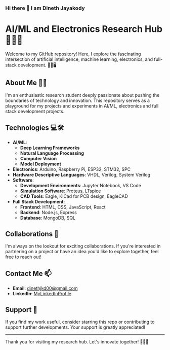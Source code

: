 ### Hi there 👋 I am Dineth Jayakody

<!--
**dineth99-bit/dineth99-bit** is a ✨ _special_ ✨ repository because its `README.md` (this file) appears on your GitHub profile.

Here are some ideas to get you started:

- 🔭 I’m currently working on ...
- 🌱 I’m currently learning ...
- 👯 I’m looking to collaborate on ...
- 🤔 I’m looking for help with ...
- 💬 Ask me about ...
- 📫 How to reach me: ...
- 😄 Pronouns: ...
- ⚡ Fun fact: ...
-->
# AI/ML and Electronics Research Hub 👩‍🔬🤖

Welcome to my GitHub repository! Here, I explore the fascinating intersection of artificial intelligence, machine learning, electronics, and full-stack development. 🧠💡🖥️

## About Me 🙋‍♂️

I'm an enthusiastic research student deeply passionate about pushing the boundaries of technology and innovation. This repository serves as a playground for my projects and experiments in AI/ML, electronics and full stack development projects.

## Technologies 💻🛠️

- **AI/ML**:
  - **Deep Learning Frameworks**
  - **Natural Language Processing**
  - **Computer Vision**
  - **Model Deployment**
- **Electronics**: Arduino, Raspberry Pi, ESP32, STM32, SPC
- **Hardware Descriptive Languages**: VHDL, Verilog, System Verilog
- **Software**:
  - **Development Environments**: Jupyter Notebook, VS Code
  - **Simulation Software**: Proteus, LTspice
  - **CAD Tools**: Eagle, KiCad for PCB design, EagleCAD
- **Full Stack Development**:
  - **Frontend**: HTML, CSS, JavaScript, React
  - **Backend**: Node.js, Express
  - **Database**: MongoDB, SQL


## Collaborations 🤝

I'm always on the lookout for exciting collaborations. If you're interested in partnering on a project or have an idea you'd like to explore together, feel free to reach out!

## Contact Me 📫

- **Email**: [dinethjkd00@gmail.com](dinethjkd00@gmail.com)
- **LinkedIn**: [MyLinkedInProfile](https://www.linkedin.com/in/dineth-jayakody-30977b196/)

## Support 💖

If you find my work useful, consider starring this repo or contributing to support further developments. Your support is greatly appreciated!

---
Thank you for visiting my research hub. Let's innovate together! 🌟👩‍🔬
